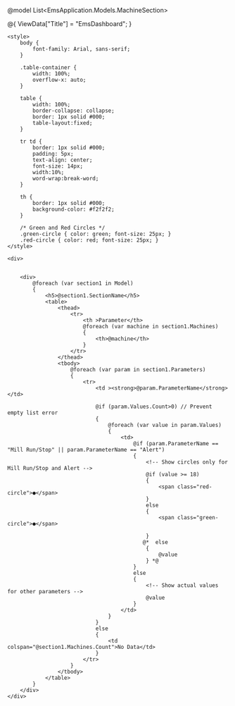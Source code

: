@model List<EmsApplication.Models.MachineSection>

@{
    ViewData["Title"] = "EmsDashboard";
}

<!DOCTYPE html>
<html lang="en">
<head>
    <meta charset="UTF-8">
    <meta name="viewport" content="width=device-width, initial-scale=1.0">
    <title>Machine Data Table</title>

    <style>
        body {
            font-family: Arial, sans-serif;
        }

        .table-container {
            width: 100%;
            overflow-x: auto;
        }

        table {
            width: 100%;
            border-collapse: collapse;
            border: 1px solid #000;
            table-layout:fixed;
        }

        tr td {
            border: 1px solid #000;
            padding: 5px;
            text-align: center;
            font-size: 14px;
            width:10%;
            word-wrap:break-word;
        }

        th {
            border: 1px solid #000;
            background-color: #f2f2f2;
        }

        /* Green and Red Circles */
        .green-circle { color: green; font-size: 25px; }
        .red-circle { color: red; font-size: 25px; }
    </style>
</head>
<body>

    <div>
   

        <div>
            @foreach (var section1 in Model)
            {
                <h5>@section1.SectionName</h5>
                <table>
                    <thead>
                        <tr>
                            <th >Parameter</th>
                            @foreach (var machine in section1.Machines)
                            {
                                <th>@machine</th>
                            }
                        </tr>
                    </thead>
                    <tbody>
                        @foreach (var param in section1.Parameters)
                        {
                            <tr>
                                <td ><strong>@param.ParameterName</strong></td>

                                @if (param.Values.Count>0) // Prevent empty list error
                                {
                                    @foreach (var value in param.Values)
                                    {
                                        <td>
                                            @if (param.ParameterName == "Mill Run/Stop" || param.ParameterName == "Alert")
                                            {
                                                <!-- Show circles only for Mill Run/Stop and Alert -->
                                                @if (value >= 18)
                                                {
                                                    <span class="red-circle">●</span>
                                                }
                                                else 
                                                {
                                                    <span class="green-circle">●</span>
                                                 
                                                }
                                               @*  else
                                                {
                                                    @value
                                                } *@
                                            }
                                            else
                                            {
                                                <!-- Show actual values for other parameters -->
                                                @value
                                            }
                                        </td>
                                    }
                                }
                                else
                                {
                                    <td colspan="@section1.Machines.Count">No Data</td>
                                }
                            </tr>
                        }
                    </tbody>
                </table>
            }
        </div>
    </div>

</body>
</html>
